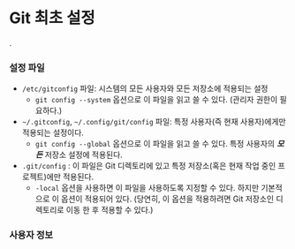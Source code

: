 # Git 최초 설정

.

### 설정 파일

- `/etc/gitconfig` 파일: 시스템의 모든 사용자와 모든 저장소에 적용되는 설정
    - `git config --system` 옵션으로 이 파일을 읽고 쓸 수 있다. (관리자 권한이 필요하다.)
- `~/.gitconfig`, `~/.config/git/config` 파일: 특정 사용자(즉 현재 사용자)에게만 적용되는 설정이다.
    - `git config --global` 옵션으로 이 파일을 읽고 쓸 수 있다. 특정 사용자의 ***모든*** 저장소 설정에 적용된다.
- `.git/config` : 이 파일은 Git 디렉토리에 있고 특정 저장소(혹은 현재 작업 중인 프로젝트)에만 적용된다.
    - `-local` 옵션을 사용하면 이 파일을 사용하도록 지정할 수 있다. 하지만 기본적으로 이 옵션이 적용되어 있다. (당연히, 이 옵션을 적용하려면 Git 저장소인 디렉토리로 이동 한 후 적용할 수 있다.)

### 사용자 정보